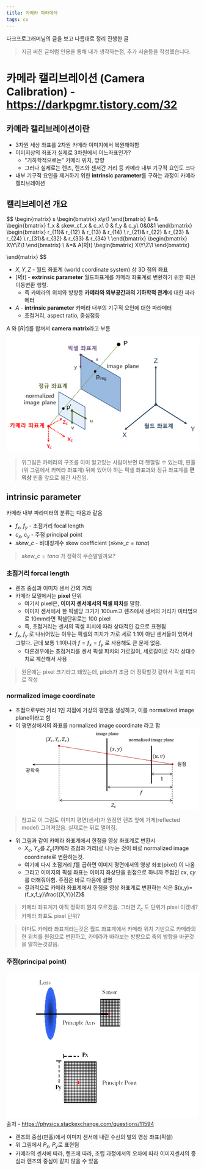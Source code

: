 ```yaml
---
title: 카메라 파라메터 
tags: cv
---
```


다크프로그래머님의 글을 보고 나름대로 정리 진행한 글
> 지금 써진 글처럼 인용을 통해 내가 생각하는점, 추가 서술등을 작성했습니다.

# 카메라 캘리브레이션 (Camera Calibration) - https://darkpgmr.tistory.com/32

## 카메라 캘리브레이션이란
- 3차원 세상 좌표를 2차원 카메라 이미지에서 복원해야함
- 이미지상의 좌표가 실제로 3차원에서 어느좌표인가?
  - "기하학적으로는" 카메라 위치, 방향 
  - 그러나 실제로는 렌즈, 렌즈와 센서간 거리 등 카메라 내부 기구적 요인도 크다
- 내부 기구적 요인을 제거하기 위한 **intrinsic parameter**를 구하는 과정이 카메라 캘리브레이션 

## 캘리브레이션 개요
$$
\begin{matrix}
s
\begin{bmatrix}
x\\y\\1
\end{bmatrix}
&=& 
\begin{bmatrix}
f_x & skew\_cf_x & c_x\\
0 & f_y & c_y\\
0&0&1
\end{bmatrix}
\begin{bmatrix}
r_{11}& r_{12} & r_{13} & r_{14} \\
r_{21}& r_{22} & r_{23} & r_{24} \\
r_{31}& r_{32} & r_{33} & r_{34} \\
\end{bmatrix}
\begin{bmatrix}
X\\Y\\Z\\1
\end{bmatrix}
\\
&=& A[R|t]
\begin{bmatrix}
X\\Y\\Z\\1
\end{bmatrix}

\end{matrix}
$$
- $X,Y,Z$ - 월드 좌표계 (world coordinate system) 상 3D 점의 좌표
- $[R|t]$ - **extrinsic parameter** 월드좌표계를 카메라 좌표계로 변환하기 위한 회전 이동변환 행렬. 
  - 즉 카메라의 위치와 방향등 **카메라와 외부공간과의 기하학적 관계**에 대한 파라메터
- $A$ - **intrinsic parameter** 카메라 내부의 기구적 요인에 대한 파라메터
  - 초점거리, aspect ratio, 중심점등 

$A$ 와 $[R|t]$를 합쳐서 **camera matrix**라고 부름

![카메라 좌표계](/img/2023-07-31/camera_plane.png)

> 위그림은 카메라의 구조를 이미 알고있는 사람이보면 더 헷깔릴 수 있는데, 핀홀(위 그림에서 카메라 좌표계) 뒤에 있어야 하는 픽셀 좌표과와 정규 좌표계를 **편의상** 핀홀 앞으로 옮긴 사진임.

## intrinsic parameter
카메라 내부 파라미터의 분류는 다음과 같음
- $f_x$, $f_y$ - 초점거리 focal length
- $c_x$, $c_y$ - 주점 principal point
- $skew\_c$ - 비대칭계수 skew coefficient ($skew\_c=tan\alpha$)
> $skew\_c=tan\alpha$ 가 정확히 무슨말일까요?

### 초점거리 forcal length
- 렌즈 중심과 이미지 센서 간의 거리
- 카메라 모델에서는 **pixel** 단위
  - 여기서 pixel은, **이미지 센서에서의 픽셀 피치**를 말함.
  - 이미지 센서에서 한 픽셀당 크기가 100um고 렌즈에서 센서의 거리가 미터법으로 10mm라면 픽셀단위로는 100 pixel
  - 즉, 초점거리는 센서의 픽셀 피치에 따라 상대적인 값으로 표현됨
- $f_x$, $f_y$ 로 나뉘어있는 이유는 픽셀의 피치가 가로 세로 1:1이 아닌 센서들이 있어서 그렇다. 근데 보통 1:1이니까 $f=f_x=f_y$ 로 사용해도 큰 문제 없음.
  - 다른경우에는 초점거리를 센서 픽셀 피치의 가로길이, 세로길이로 각각 상대수치로 계산해서 사용
> 원문에는 pixel 크기라고 돼있는데, pitch가 조금 더 정확할것 같아서 픽셀 피치로 작성

### normalized image coordinate

- 초점으로부터 거리 1인 지점에 가상의 평면을 생성하고, 이를 normalized image plane이라고 함
- 이 평면상에서의 좌표를 normalized image coordinate 라고 함
![카메라프로젝션 모델](/img/2023-07-31/camera_projection_model.png)
> 참고로 이 그림도 이미지 평면(센서)가 원점인 렌즈 앞에 가게(reflected model) 그려져있음. 실제로는 뒤로 멀어짐.

- 위 그림과 같이 카메라 좌표계에서 한점을 영상 좌표계로 변환시
  - $X_c$, $Y_c$를 $Z_c$(카메라 초점과 거리)로 나누는 것이 바로 normalized image coordinate로 변환하는것.
  - 여기에 다시 초점거리 $f$를 곱하면 이미지 평면에서의 영상 좌표(pixel) 이 나옴
  - 그리고 이미지의 픽셀 좌표는 이미지 좌상단을 원점으로 하니까 주점인 $cx$, $cy$를 더해줘야함. 주점은 바로 다음에 설명
  - 결과적으로 카메라 좌표계에서 한점을 영상 좌표계로 변환하는 식은 $(x,y)=(f_x,f_y)\frac{(X,Y)}{Z}$
 


> 카메라 좌표계가 아직 정확히 뭔지 모르겠음. 그러면 $Z_c$ 도 단위가 pixel 이겠네? 카메라 좌표도 pixel 단위?

> 아마도 카메라 좌표계라는것은 월드 좌표계에서 카메라 위치 기반으로 카메라의 현 위치를 원점으로 변환하고, 카메라가 바라보는 방향으로 축의 방향을 바꾼것을 말하는것같음. 


### 주점(principal point)
![](/img/2023-07-31/principal_point.png)
출처 - https://physics.stackexchange.com/questions/11594
- 렌즈의 중심(핀홀)에서 이미지 센서에 내린 수선의 발의 영상 좌표(픽셀)
- 위 그림에서 $P_x$, $P_y$로 표현됨
- 카메라의 센서에 따라, 렌즈에 따라, 조립 과정에서의 오차에 따라 이미지센서의 중심과 렌즈의 중심이 같지 않을 수 있음



